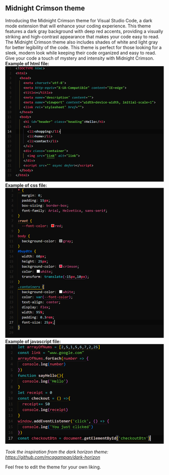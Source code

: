 ## Midnight Crimson theme

Introducing the Midnight Crimson theme for Visual Studio Code, a dark mode extension that will enhance your coding experience. This theme features a dark gray background with deep red accents, providing a visually striking and high-contrast appearance that makes your code easy to read. The Midnight Crimson theme also includes shades of white and light gray for better legibility of the code. This theme is perfect for those looking for a sleek, modern look while keeping their code organized and easy to read. Give your code a touch of mystery and intensity with Midnight Crimson.
**Example of html file:**
![showcase1](images/pic1.PNG)
**Example of css file:**
![showcase2](images/pic2.PNG)
**Example of javascript file:**
![showcase3](images/pic3.PNG)

*Took the inspiration from the dark horizon theme:*
*https://github.com/mcagampan/dark-horizon*

Feel free to edit the theme for your own liking.
